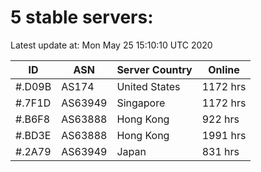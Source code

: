 # 5 stable servers:

Latest update at: Mon May 25 15:10:10 UTC 2020

| ID | ASN | Server Country | Online |
| -- | --- | -------------- | ------ |
| #.D09B | AS174 | United States | 1172 hrs |
| #.7F1D | AS63949 | Singapore | 1172 hrs |
| #.B6F8 | AS63888 | Hong Kong | 922 hrs |
| #.BD3E | AS63888 | Hong Kong | 1991 hrs |
| #.2A79 | AS63949 | Japan | 831 hrs |

